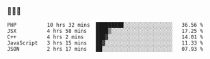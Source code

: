 ### 👋👋👋
<!--START_SECTION:waka-->
```text
PHP          10 hrs 32 mins  █████████░░░░░░░░░░░░░░░░   36.56 % 
JSX          4 hrs 58 mins   ████▒░░░░░░░░░░░░░░░░░░░░   17.25 % 
C++          4 hrs 2 mins    ███▓░░░░░░░░░░░░░░░░░░░░░   14.01 % 
JavaScript   3 hrs 15 mins   ██▓░░░░░░░░░░░░░░░░░░░░░░   11.33 % 
JSON         2 hrs 17 mins   ██░░░░░░░░░░░░░░░░░░░░░░░   07.93 % 
```
<!--END_SECTION:waka-->

